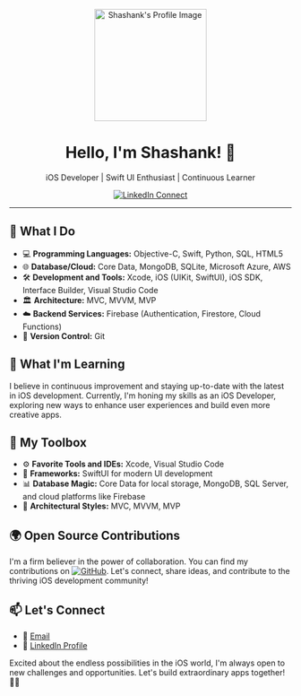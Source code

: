<p align="center">
  <img src="https://media.giphy.com/media/xut6S3obZCtSFDYymd/giphy.gif" alt="Shashank's Profile Image" width="200"/>
</p>

<h1 align="center">Hello, I'm Shashank! 👋</h1>

<p align="center">iOS Developer | Swift UI Enthusiast | Continuous Learner</p>

<p align="center">
  
  </a>
  <a href="www.linkedin.com/in/shashank-bejjanki-87765b292">
    <img src="https://img.shields.io/badge/LinkedIn-Connect-blue" alt="LinkedIn Connect">
  </a>
</p>

---

## 🚀 What I Do

- 💻 **Programming Languages:** Objective-C, Swift, Python, SQL, HTML5
- 🌐 **Database/Cloud:** Core Data, MongoDB, SQLite, Microsoft Azure, AWS 
- 🛠️ **Development and Tools:** Xcode, iOS (UIKit, SwiftUI), iOS SDK, Interface Builder, Visual Studio Code
- 🏛️ **Architecture:** MVC, MVVM, MVP
- ☁️ **Backend Services:** Firebase (Authentication, Firestore, Cloud Functions)
- 🔄 **Version Control:** Git

## 🌱 What I'm Learning

I believe in continuous improvement and staying up-to-date with the latest in iOS development. Currently, I'm honing my skills as an iOS Developer, exploring new ways to enhance user experiences and build even more creative apps.

## 🔧 My Toolbox

- ⚙️ **Favorite Tools and IDEs:** Xcode, Visual Studio Code
- 🚀 **Frameworks:** SwiftUI for modern UI development
- 📊 **Database Magic:** Core Data for local storage, MongoDB, SQL Server, and cloud platforms like Firebase
- 🧠 **Architectural Styles:** MVC, MVVM, MVP

## 🌍 Open Source Contributions

I'm a firm believer in the power of collaboration. You can find my contributions on [![GitHub](https://img.shields.io/github/followers/yourusername?label=Follow&style=social)](https://github.com/ShashankBejjanki1241). Let's connect, share ideas, and contribute to the thriving iOS development community!

## 📫 Let's Connect

- 📧 [Email](mailto:shashank.bejj1241@gmail.com)
- 💼 [LinkedIn Profile](www.linkedin.com/in/shashank-bejjanki-87765b292)


Excited about the endless possibilities in the iOS world, I'm always open to new challenges and opportunities. Let's build extraordinary apps together! 📱✨
